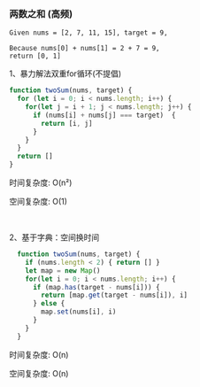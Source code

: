 ### 两数之和 (高频)
```
Given nums = [2, 7, 11, 15], target = 9,

Because nums[0] + nums[1] = 2 + 7 = 9,
return [0, 1]

```

1、暴力解法双重for循环(不提倡)

````javaScript
function twoSum(nums, target) {
  for (let i = 0; i < nums.length; i++) {
    for(let j = i + 1; j < nums.length; j++) {
      if (nums[i] + nums[j] === target)  {
        return [i, j]
      }
    }
  }
  return []
}
````

时间复杂度: O(n²)

空间复杂度: O(1) 

<br/>

2、基于字典：空间换时间

````javaScript
  function twoSum(nums, target) {
    if (nums.length < 2) { return [] }
    let map = new Map()
    for(let i = 0; i < nums.length; i++) {
      if (map.has(target - nums[i])) {
        return [map.get(target - nums[i]), i]
      } else {
        map.set(nums[i], i)
      }
    }
  }
````   

时间复杂度: O(n)

空间复杂度: O(n)     